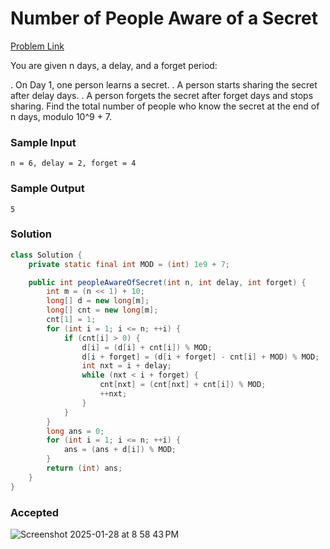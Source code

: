 # Number of People Aware of a Secret

[Problem Link](https://leetcode.com/problems/number-of-people-aware-of-a-secret/description/) 


You are given n days, a delay, and a forget period:

. On Day 1, one person learns a secret.
. A person starts sharing the secret after delay days.
. A person forgets the secret after forget days and stops sharing.
Find the total number of people who know the secret at the end of n days, modulo 10^9 + 7.

### Sample Input 
```
n = 6, delay = 2, forget = 4
```

### Sample Output 
```
5
```

### Solution
```java
class Solution {
    private static final int MOD = (int) 1e9 + 7;

    public int peopleAwareOfSecret(int n, int delay, int forget) {
        int m = (n << 1) + 10;
        long[] d = new long[m];
        long[] cnt = new long[m];
        cnt[1] = 1;
        for (int i = 1; i <= n; ++i) {
            if (cnt[i] > 0) {
                d[i] = (d[i] + cnt[i]) % MOD;
                d[i + forget] = (d[i + forget] - cnt[i] + MOD) % MOD;
                int nxt = i + delay;
                while (nxt < i + forget) {
                    cnt[nxt] = (cnt[nxt] + cnt[i]) % MOD;
                    ++nxt;
                }
            }
        }
        long ans = 0;
        for (int i = 1; i <= n; ++i) {
            ans = (ans + d[i]) % MOD;
        }
        return (int) ans;
    }
}
```

### Accepted
![Screenshot 2025-01-28 at 8 58 43 PM](https://github.com/user-attachments/assets/e3254049-03b2-4ef2-8f5d-8010d93d7bf5)
